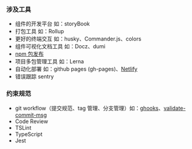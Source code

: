 <!--
 * @Author: your name
 * @Date: 2021-03-26 10:58:09
 * @LastEditTime: 2021-04-08 09:20:32
 * @LastEditors: Please set LastEditors
 * @Description: In User Settings Edit
 * @FilePath: /technology-stack/组件库搭建/index.md
-->

### 涉及工具

- 组件的开发平台 如：storyBook
- 打包工具 如：Rollup
- 更好的终端交互 如：husky、Commander.js、colors
- 组件可视化文档工具 如：Docz、dumi
- [npm 包发布](../../../构建工具/npm/README.md)
- 项目多包管理工具 如：Lerna
- 自动化部署 如：github pages (gh-pages)、[Netlify](https://juejin.cn/post/6844903752890073095#heading-6)
- 错误跟踪 sentry

### 约束规范

- git workflow（提交规范、tag 管理、分支管理）如：[ghooks]()、[validate-commit-msg](http://www.ruanyifeng.com/blog/2016/01/commit_message_change_log.html)
- Code Review
- TSLint
- TypeScript
- Jest
